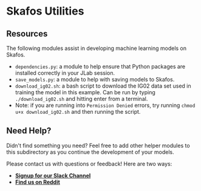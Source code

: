 # Skafos Utilities

## Resources
The following modules assist in developing machine learning models on Skafos.

-  `dependencies.py`: a module to help ensure that Python packages are installed correctly in your JLab session.
-  `save_models.py`: a module to help with saving models to Skafos.
-  `download_ig02.sh`: a bash script to download the IG02 data set used in training the model in this example. Can be run by typing `./download_ig02.sh` and hitting enter from a terminal.
  - Note: if you are running into `Permission Denied` errors, try running `chmod u+x download_ig02.sh` and then running the script.

## Need Help?
Didn't find something you need? Feel free to add other helper modules to this subdirectory as you continue the development of your models.

Please contact us with questions or feedback! Here are two ways:


-  [**Signup for our Slack Channel**](https://join.slack.com/t/metismachine-skafos/shared_invite/enQtNTAxMzEwOTk2NzA5LThjMmMyY2JkNTkwNDQ1YjgyYjFiY2MyMjRkMzYyM2E4MjUxNTJmYmQyODVhZWM2MjQwMjE5ZGM1Y2YwN2M5ODI)
-  [**Find us on Reddit**](https://reddit.com/r/skafos) 
